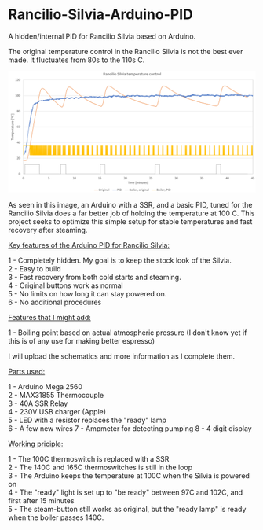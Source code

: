 # Rancilio-Silvia-Arduino-PID
A hidden/internal PID for Rancilio Silvia based on Arduino.

The original temperature control in the Rancilio Silvia is not the best ever made. It fluctuates from 80s to the 110s C.

![alt text](https://github.com/hbsagen/Rancilio-Silvia-Arduino-PID/blob/main/Temp.png)

As seen in this image, an Arduino with a SSR, and a basic PID, tuned for the Rancilio Silvia does a far better job of holding the temperature at 100 C. This project seeks to optimize this simple setup for stable temperatures and fast recovery after steaming.

<ins>Key features of the Arduino PID for Rancilio Silvia:</ins>

1 - Completely hidden. My goal is to keep the stock look of the Silvia.  
2 - Easy to build  
3 - Fast recovery from both cold starts and steaming.  
4 - Original buttons work as normal  
5 - No limits on how long it can stay powered on.  
6 - No additional procedures  

<ins>Features that I might add:</ins>

1 - Boiling point based on actual atmospheric pressure (I don't know yet if this is of any use for making better espresso)  

I will upload the schematics and more information as I complete them.

<ins>Parts used:</ins>

1 - Arduino Mega 2560  
2 - MAX31855 Thermocouple  
3 - 40A SSR Relay  
4 - 230V USB charger (Apple)  
5 - LED with a resistor replaces the "ready" lamp  
6 - A few new wires
7 - Ampmeter for detecting pumping
8 - 4 digit display

<ins>Working priciple:</ins>

1 - The 100C thermoswitch is replaced with a SSR  
2 - The 140C and 165C thermoswitches is still in the loop  
3 - The Arduino keeps the temperature at 100C when the Silvia is powered on  
4 - The "ready" light is set up to "be ready" between 97C and 102C, and first after 15 minutes  
5 - The steam-button still works as original, but the "ready lamp" is ready when the boiler passes 140C.
